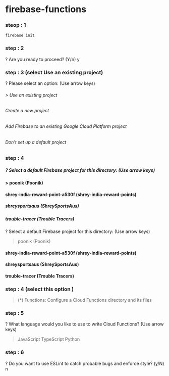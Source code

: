 # firebase-functions

### steop : 1
```
firebase init 
```
### step : 2
? Are you ready to proceed? (Y/n) y

 
### step : 3 (select Use an existing project)
? Please select an option: (Use arrow keys)
###### > Use an existing project
  ###### Create a new project
 ###### Add Firebase to an existing Google Cloud Platform project
  ###### Don't set up a default project


  ### step : 4 
   ##### ? Select a default Firebase project for this directory: (Use arrow keys)
 #### > poonik (Poonik) 
 #### shrey-india-reward-point-a530f (shrey-india-reward-points) 
  ##### shreysportsaus (ShreySportsAus) 
  ##### trouble-tracer (Trouble Tracers)

  ? Select a default Firebase project for this directory: (Use arrow keys)
> poonik (Poonik) 
####  shrey-india-reward-point-a530f (shrey-india-reward-points) 
 #### shreysportsaus (ShreySportsAus) 
  #### trouble-tracer (Trouble Tracers)

### step : 4 (select this option )
>(*) Functions: Configure a Cloud Functions directory and its files

### step : 5 

? What language would you like to use to write Cloud Functions? (Use arrow keys)
> JavaScript
  TypeScript
  Python

### step : 6 
? Do you want to use ESLint to catch probable bugs and enforce style? (y/N) n


